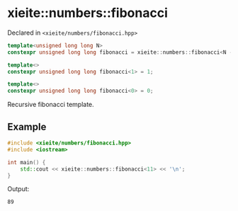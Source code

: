 # xieite::numbers::fibonacci
Declared in `<xieite/numbers/fibonacci.hpp>`
```cpp
template<unsigned long long N>
constexpr unsigned long long fibonacci = xieite::numbers::fibonacci<N - 1> + xieite::numbers::fibonacci<N - 2>;

template<>
constexpr unsigned long long fibonacci<1> = 1;

template<>
constexpr unsigned long long fibonacci<0> = 0;
```
Recursive fibonacci template.
## Example
```cpp
#include <xieite/numbers/fibonacci.hpp>
#include <iostream>

int main() {
	std::cout << xieite::numbers::fibonacci<11> << '\n';
}
```
Output:
```
89
```
